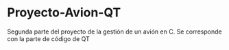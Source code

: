 # Proyecto-Avion-QT
Segunda parte del proyecto de la gestión de un avión en C. Se corresponde con la parte de código de QT
